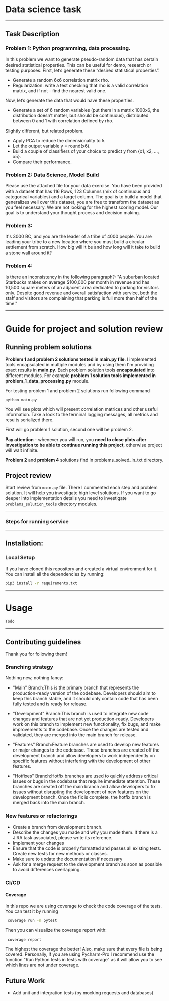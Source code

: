 # Data science task

***
## Task Description
### Problem 1: Python programming, data processing.
In this problem we want to generate pseudo-random data that has certain desired statistical properties.
This can be useful for demo, research or testing purposes. First, let’s generate these “desired statistical properties”.
- Generate a random 6x6 correlation matrix rho.
- Regularization: write a test checking that rho is a valid correlation matrix, and if not - find the nearest valid one.

Now, let’s generate the data that would have these properties.
- Generate a set of 6 random variables (put them in a matrix 1000x6, the distribution doesn’t matter, but should 
be continuous), distributed between 0 and 1 with correlation defined by rho.

Slightly different, but related problem.
- Apply PCA to reduce the dimensionality to 5.
- Let the output variable y = round(x6).
- Build a couple of classifiers of your choice to predict y from {x1, x2, …, x5}.
- Compare their performance.

### Problem 2: Data Science, Model Build
Please use the attached file for your data exercise.
You have been provided with a dataset that has 116 Rows, 123 Columns (mix of continuous and categorical variables) 
and a target column.
The goal is to build a model that generalizes well over this dataset, you are free to transform the dataset as you feel
necessary. We are not looking for the highest scoring model. 
Our goal is to understand your thought process and decision making.

### Problem 3:
It's 3000 BC, and you are the leader of a tribe of 4000 people. You are leading your tribe to a new location where 
you must build a circular settlement from scratch. How big will it be and how long will it take to build a stone wall
around it?

### Problem 4:
Is there an inconsistency in the following paragraph?: "A suburban located Starbucks makes on average $100,000 per 
month in revenue and has 10,500 square meters of an adjacent area dedicated to parking for visitors only.
Despite good revenue and overall satisfaction with service, both the staff and visitors are complaining that parking 
is full more than half of the time."
***

# Guide for project and solution review
## Running problem solutions
**Problem 1 and problem 2 solutions tested in main.py file**. I implemented tools encapsulated in multiple
modules and by using them I'm providing exact results in **main.py**.
Each problem solution tools **encapsulated** into different modules. For example
**problem 1 solution tools implemented in problem_1_data_processing.py** module.

For testing problem 1 and problem 2 solutions run following command
```
python main.py
```
You will see plots which will present correlation matrices and other useful information.
Take a look to the terminal logging messages, all metrics and results serialized there.

First will go problem 1 solution, second one will be problem 2.

**Pay attention** - whenever you will run, you **need to close plots after investigation
to be able to continue running this project**, otherwise project will wait infinite.

**Problem 2** and **problem 4** solutions find in problems_solved_in_txt directory.
## Project review
Start review from ```main.py``` file. There I commented each step and problem solution.
It will help you investigate high level solutions. If you want to go deeper into implementation
details you need to investigate ```problems_solution_tools``` directory modules.

***

### Steps for running service
***
## Installation:
### Local Setup
If you have cloned this repository and created a virtual environment for it. You can install all the dependencies by running:
``` bash
pip3 install -r requirements.txt
```

***
# Usage
```
Todo
```

***
## Contributing guidelines
Thank you for following them!

### Branching strategy
Nothing new, nothing fancy:
* "Main" Branch:This is the primary branch that represents the production-ready version of the codebase. Developers 
should aim to keep this branch stable, and it should only contain code that has been fully tested and is ready
for release.

* "Development" Branch:This branch is used to integrate new code changes and features that are not yet production-ready.
Developers work on this branch to implement new functionality, fix bugs, and make improvements to the codebase. 
Once the changes are tested and validated, they are merged into the main branch for release.

* "Features" Branch:Feature branches are used to develop new features or major changes to the codebase. These 
branches are created off the development branch and allow developers to work independently on specific features 
without interfering with the development of other features.

* "Hotfixes" Branch:Hotfix branches are used to quickly address critical issues or bugs in the codebase that require
immediate attention. These branches are created off the main branch and allow developers to fix issues without
disrupting the development of new features on the development branch. Once the fix is complete, the hotfix branch is
merged back into the main branch.

### New features or refactorings
- Create a branch from development branch.
- Describe the changes you made and why you made them. If there is a JIRA task associated, please  write its reference.
- Implement your changes
- Ensure that the code is properly formatted and passes all existing tests. Create new tests for new methods or classes.
- Make sure to update the documentation if necessary
- Ask for a merge request to the development branch as soon as possible to avoid differences overlapping.

### CI/CD
#### Coverage
In this repo we are using coverage to check the code coverage of the tests. You can test it by running
``` bash
 coverage run -m pytest 
```
Then you can visualize the coverage report with:
``` bash
 coverage report
```
The highest the coverage the better! Also, make sure that every file is being covered.
Personally, if you are using Pycharm-Pro I recommend use the function "Run Python tests in tests with coverage" as it 
will allow you to see which lines are not under coverage.

## Future Work
- Add unit and integration tests (by mocking requests and databases)

